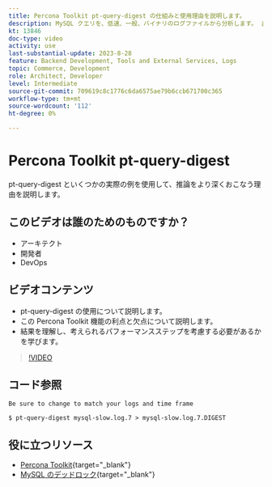 ```yaml
---
title: Percona Toolkit pt-query-digest の仕組みと使用理由を説明します。
description: MySQL クエリを、低速、一般、バイナリのログファイルから分析します。 また、「SHOW PROCESSLIST」と tcpdump の MySQL プロトコルデータからクエリを分析することもできます。
kt: 13846
doc-type: video
activity: use
last-substantial-update: 2023-8-28
feature: Backend Development, Tools and External Services, Logs
topic: Commerce, Development
role: Architect, Developer
level: Intermediate
source-git-commit: 709619c8c1776c6da6575ae79b6ccb671700c365
workflow-type: tm+mt
source-wordcount: '112'
ht-degree: 0%

---
```


# Percona Toolkit pt-query-digest

pt-query-digest といくつかの実際の例を使用して、推論をより深くおこなう理由を説明します。

## このビデオは誰のためのものですか？

- アーキテクト
- 開発者
- DevOps

## ビデオコンテンツ

- pt-query-digest の使用について説明します。
- この Percona Toolkit 機能の利点と欠点について説明します。
- 結果を理解し、考えられるパフォーマンスステップを考慮する必要があるかを学びます。

>[!VIDEO](https://video.tv.adobe.com/v/3423480?learn=on)

## コード参照

```MYSQL
Be sure to change to match your logs and time frame

$ pt-query-digest mysql-slow.log.7 > mysql-slow.log.7.DIGEST
```

## 役に立つリソース

- [Percona Toolkit](https://docs.percona.com/percona-toolkit/pt-query-digest.html){target="_blank"}
- [MySQL のデッドロック](https://experienceleague.adobe.com/docs/commerce-knowledge-base/kb/troubleshooting/database/deadlocks-in-mysql.html){target="_blank"}
